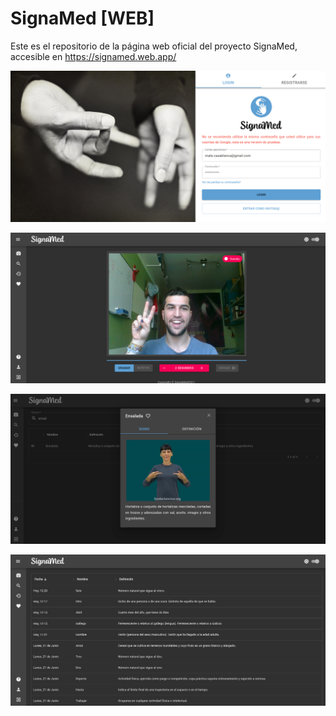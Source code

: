 # SignaMed [WEB]

Este es el repositorio de la página web oficial del proyecto SignaMed, accesible en https://signamed.web.app/

![Login page](public/screenshots/login.png "Página de login y registro")

![Webcam page](public/screenshots/webcam.png "Grabación de signos")

![Dialog page](public/screenshots/dialog.png "Búsqueda de signos")

![History page](public/screenshots/history.png "Historial de signos")
